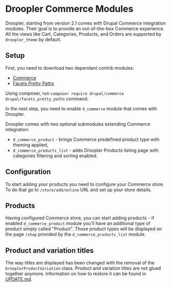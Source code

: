 # Droopler Commerce Modules
Droopler, starting from version 2.1 comes with Drupal Commerce integration modules.
Their goal is to provide an out-of-the-box Commerce experience.
All the views like Cart, Categories, Products, and Orders are supported by `droopler_theme` by default.

## Setup
First, you need to download two dependant contrib modules:

 * [Commerce](https://www.drupal.org/project/commerce)
 * [Facets Pretty Paths](https://www.drupal.org/project/facets_pretty_paths)

Using composer, run `composer require drupal/commerce drupal/facets_pretty_paths` command.

In the next step, you need to enable `d_commerce` module that comes with Droopler.

Droopler comes with two optional submodules extending Commerce integration:
* `d_commerce_product` - brings Commerce predefined product type with theming applied,
* `d_commerce_products_list` - adds Droopler Products listing page with categories filtering and sorting enabled.

## Configuration
To start adding your products you need to configure your Commerce store.
To do that go to `/store/add/online` URL and set up your store details.

## Products
Having configured Commerce store, you can start adding products - if enabled `d_commerce_product` module
you'll have an additional type of product simply called "Product". Those product types will be displayed on the page `/shop`
provided by the `d_commerce_products_list` module.

## Product and variation titles
The way titles are displayed has been changed with the removal of the `DrooplerProductVariation` class. Product and variation titles are not glued together anymore. Information on how to restore it can be found in [UPDATE.md](../../../../../UPDATE.md).
